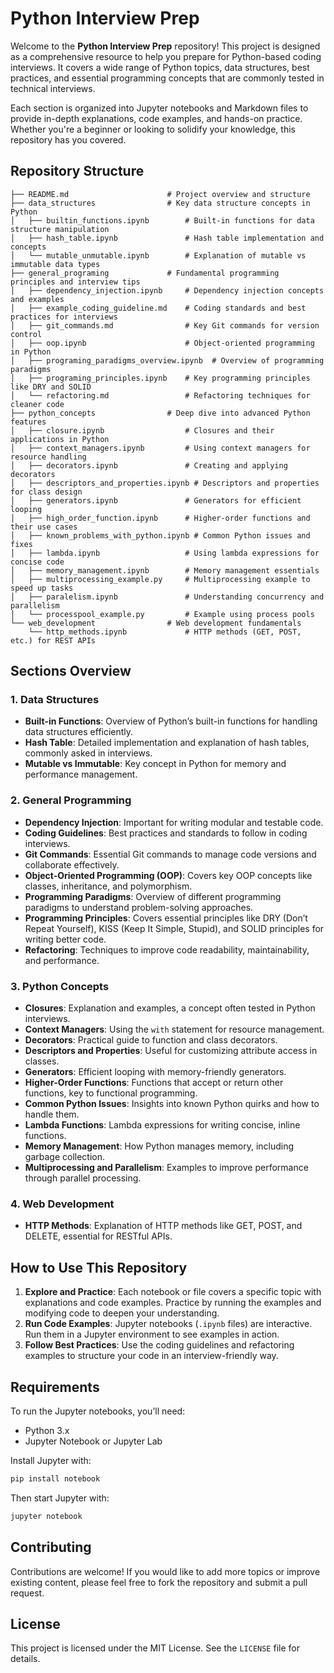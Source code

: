 # Python Interview Prep

Welcome to the **Python Interview Prep** repository! This project is designed as a comprehensive resource to help you prepare for Python-based coding interviews. It covers a wide range of Python topics, data structures, best practices, and essential programming concepts that are commonly tested in technical interviews.

Each section is organized into Jupyter notebooks and Markdown files to provide in-depth explanations, code examples, and hands-on practice. Whether you're a beginner or looking to solidify your knowledge, this repository has you covered.

## Repository Structure

```
├── README.md                      # Project overview and structure
├── data_structures                # Key data structure concepts in Python
│   ├── builtin_functions.ipynb        # Built-in functions for data structure manipulation
│   ├── hash_table.ipynb               # Hash table implementation and concepts
│   └── mutable_unmutable.ipynb        # Explanation of mutable vs immutable data types
├── general_programing             # Fundamental programming principles and interview tips
│   ├── dependency_injection.ipynb     # Dependency injection concepts and examples
│   ├── example_coding_guideline.md    # Coding standards and best practices for interviews
│   ├── git_commands.md                # Key Git commands for version control
│   ├── oop.ipynb                      # Object-oriented programming in Python
│   ├── programing_paradigms_overview.ipynb  # Overview of programming paradigms
│   ├── programing_principles.ipynb    # Key programming principles like DRY and SOLID
│   └── refactoring.md                 # Refactoring techniques for cleaner code
├── python_concepts                # Deep dive into advanced Python features
│   ├── closure.ipynb                  # Closures and their applications in Python
│   ├── context_managers.ipynb         # Using context managers for resource handling
│   ├── decorators.ipynb               # Creating and applying decorators
│   ├── descriptors_and_properties.ipynb # Descriptors and properties for class design
│   ├── generators.ipynb               # Generators for efficient looping
│   ├── high_order_function.ipynb      # Higher-order functions and their use cases
│   ├── known_problems_with_python.ipynb # Common Python issues and fixes
│   ├── lambda.ipynb                   # Using lambda expressions for concise code
│   ├── memory_management.ipynb        # Memory management essentials
│   ├── multiprocessing_example.py     # Multiprocessing example to speed up tasks
│   ├── paralelism.ipynb               # Understanding concurrency and parallelism
│   └── processpool_example.py         # Example using process pools
└── web_development                # Web development fundamentals
    └── http_methods.ipynb             # HTTP methods (GET, POST, etc.) for REST APIs
```

## Sections Overview

### 1. Data Structures
- **Built-in Functions**: Overview of Python’s built-in functions for handling data structures efficiently.
- **Hash Table**: Detailed implementation and explanation of hash tables, commonly asked in interviews.
- **Mutable vs Immutable**: Key concept in Python for memory and performance management.

### 2. General Programming
- **Dependency Injection**: Important for writing modular and testable code.
- **Coding Guidelines**: Best practices and standards to follow in coding interviews.
- **Git Commands**: Essential Git commands to manage code versions and collaborate effectively.
- **Object-Oriented Programming (OOP)**: Covers key OOP concepts like classes, inheritance, and polymorphism.
- **Programming Paradigms**: Overview of different programming paradigms to understand problem-solving approaches.
- **Programming Principles**: Covers essential principles like DRY (Don’t Repeat Yourself), KISS (Keep It Simple, Stupid), and SOLID principles for writing better code.
- **Refactoring**: Techniques to improve code readability, maintainability, and performance.

### 3. Python Concepts
- **Closures**: Explanation and examples, a concept often tested in Python interviews.
- **Context Managers**: Using the `with` statement for resource management.
- **Decorators**: Practical guide to function and class decorators.
- **Descriptors and Properties**: Useful for customizing attribute access in classes.
- **Generators**: Efficient looping with memory-friendly generators.
- **Higher-Order Functions**: Functions that accept or return other functions, key to functional programming.
- **Common Python Issues**: Insights into known Python quirks and how to handle them.
- **Lambda Functions**: Lambda expressions for writing concise, inline functions.
- **Memory Management**: How Python manages memory, including garbage collection.
- **Multiprocessing and Parallelism**: Examples to improve performance through parallel processing.

### 4. Web Development
- **HTTP Methods**: Explanation of HTTP methods like GET, POST, and DELETE, essential for RESTful APIs.

## How to Use This Repository

1. **Explore and Practice**: Each notebook or file covers a specific topic with explanations and code examples. Practice by running the examples and modifying code to deepen your understanding.
2. **Run Code Examples**: Jupyter notebooks (`.ipynb` files) are interactive. Run them in a Jupyter environment to see examples in action.
3. **Follow Best Practices**: Use the coding guidelines and refactoring examples to structure your code in an interview-friendly way.

## Requirements

To run the Jupyter notebooks, you’ll need:
- Python 3.x
- Jupyter Notebook or Jupyter Lab

Install Jupyter with:

```bash
pip install notebook
```

Then start Jupyter with:

```bash
jupyter notebook
```

## Contributing

Contributions are welcome! If you would like to add more topics or improve existing content, please feel free to fork the repository and submit a pull request.

## License

This project is licensed under the MIT License. See the `LICENSE` file for details.